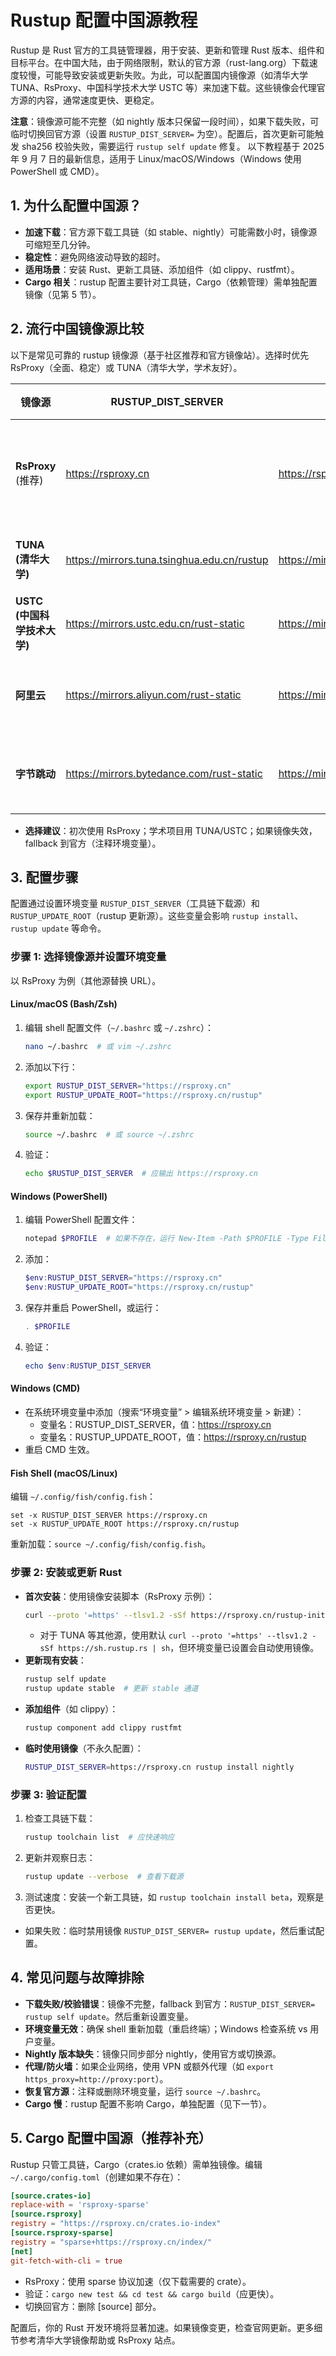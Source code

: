 # Rustup 配置中国源教程

Rustup 是 Rust 官方的工具链管理器，用于安装、更新和管理 Rust 版本、组件和目标平台。在中国大陆，由于网络限制，默认的官方源（rust-lang.org）下载速度较慢，可能导致安装或更新失败。为此，可以配置国内镜像源（如清华大学 TUNA、RsProxy、中国科学技术大学 USTC 等）来加速下载。这些镜像会代理官方源的内容，通常速度更快、更稳定。

**注意**：镜像源可能不完整（如 nightly 版本只保留一段时间），如果下载失败，可临时切换回官方源（设置 `RUSTUP_DIST_SERVER=` 为空）。配置后，首次更新可能触发 sha256 校验失败，需要运行 `rustup self update` 修复。 以下教程基于 2025 年 9 月 7 日的最新信息，适用于 Linux/macOS/Windows（Windows 使用 PowerShell 或 CMD）。

## 1. 为什么配置中国源？
- **加速下载**：官方源下载工具链（如 stable、nightly）可能需数小时，镜像源可缩短至几分钟。
- **稳定性**：避免网络波动导致的超时。
- **适用场景**：安装 Rust、更新工具链、添加组件（如 clippy、rustfmt）。
- **Cargo 相关**：rustup 配置主要针对工具链，Cargo（依赖管理）需单独配置镜像（见第 5 节）。

## 2. 流行中国镜像源比较
以下是常见可靠的 rustup 镜像源（基于社区推荐和官方镜像站）。选择时优先 RsProxy（全面、稳定）或 TUNA（清华大学，学术友好）。

| 镜像源       | RUSTUP_DIST_SERVER                  | RUSTUP_UPDATE_ROOT                  | 优点                          | 缺点/警告                     | 官网/文档                          |
|--------------|-------------------------------------|-------------------------------------|-------------------------------|-------------------------------|------------------------------------|
| **RsProxy** (推荐) | https://rsproxy.cn                 | https://rsproxy.cn/rustup          | 全面、速度快、支持所有通道    | 无明显缺点                   | https://rsproxy.cn/                |
| **TUNA (清华大学)** | https://mirrors.tuna.tsinghua.edu.cn/rustup | https://mirrors.tuna.tsinghua.edu.cn/rustup/rustup | 学术镜像，稳定                | nightly 只保留一段时间      | https://mirrors.tuna.tsinghua.edu.cn/help/rustup/ |
| **USTC (中国科学技术大学)** | https://mirrors.ustc.edu.cn/rust-static | https://mirrors.ustc.edu.cn/rust-static/rustup | 全面，学术友好                | 更新稍慢                     | https://mirrors.ustc.edu.cn/help/rustup.html |
| **阿里云**   | https://mirrors.aliyun.com/rust-static | https://mirrors.aliyun.com/rust-static/rustup | 商业镜像，速度快              | 可能有延迟                   | https://developer.aliyun.com/mirror/rustup |
| **字节跳动** | https://mirrors.bytedance.com/rust-static | https://mirrors.bytedance.com/rust-static/rustup | 国内企业镜像，稳定            | 较新，可能不全               | https://mirrors.bytedance.com/     |

- **选择建议**：初次使用 RsProxy；学术项目用 TUNA/USTC；如果镜像失效，fallback 到官方（注释环境变量）。

## 3. 配置步骤
配置通过设置环境变量 `RUSTUP_DIST_SERVER`（工具链下载源）和 `RUSTUP_UPDATE_ROOT`（rustup 更新源）。这些变量会影响 `rustup install`、`rustup update` 等命令。

### 步骤 1: 选择镜像源并设置环境变量
以 RsProxy 为例（其他源替换 URL）。

#### Linux/macOS (Bash/Zsh)
1. 编辑 shell 配置文件（`~/.bashrc` 或 `~/.zshrc`）：
   ```bash
   nano ~/.bashrc  # 或 vim ~/.zshrc
   ```
2. 添加以下行：
   ```bash
   export RUSTUP_DIST_SERVER="https://rsproxy.cn"
   export RUSTUP_UPDATE_ROOT="https://rsproxy.cn/rustup"
   ```
3. 保存并重新加载：
   ```bash
   source ~/.bashrc  # 或 source ~/.zshrc
   ```
4. 验证：
   ```bash
   echo $RUSTUP_DIST_SERVER  # 应输出 https://rsproxy.cn
   ```

#### Windows (PowerShell)
1. 编辑 PowerShell 配置文件：
   ```powershell
   notepad $PROFILE  # 如果不存在，运行 New-Item -Path $PROFILE -Type File -Force
   ```
2. 添加：
   ```powershell
   $env:RUSTUP_DIST_SERVER="https://rsproxy.cn"
   $env:RUSTUP_UPDATE_ROOT="https://rsproxy.cn/rustup"
   ```
3. 保存并重启 PowerShell，或运行：
   ```powershell
   . $PROFILE
   ```
4. 验证：
   ```powershell
   echo $env:RUSTUP_DIST_SERVER
   ```

#### Windows (CMD)
- 在系统环境变量中添加（搜索“环境变量” > 编辑系统环境变量 > 新建）：
    - 变量名：RUSTUP_DIST_SERVER，值：https://rsproxy.cn
    - 变量名：RUSTUP_UPDATE_ROOT，值：https://rsproxy.cn/rustup
- 重启 CMD 生效。

#### Fish Shell (macOS/Linux)
编辑 `~/.config/fish/config.fish`：
```fish
set -x RUSTUP_DIST_SERVER https://rsproxy.cn
set -x RUSTUP_UPDATE_ROOT https://rsproxy.cn/rustup
```
重新加载：`source ~/.config/fish/config.fish`。

### 步骤 2: 安装或更新 Rust
- **首次安装**：使用镜像安装脚本（RsProxy 示例）：
  ```bash
  curl --proto '=https' --tlsv1.2 -sSf https://rsproxy.cn/rustup-init.sh | sh
  ```
    - 对于 TUNA 等其他源，使用默认 `curl --proto '=https' --tlsv1.2 -sSf https://sh.rustup.rs | sh`，但环境变量已设置会自动使用镜像。
- **更新现有安装**：
  ```bash
  rustup self update
  rustup update stable  # 更新 stable 通道
  ```
- **添加组件**（如 clippy）：
  ```bash
  rustup component add clippy rustfmt
  ```
- **临时使用镜像**（不永久配置）：
  ```bash
  RUSTUP_DIST_SERVER=https://rsproxy.cn rustup install nightly
  ```

### 步骤 3: 验证配置
1. 检查工具链下载：
   ```bash
   rustup toolchain list  # 应快速响应
   ```
2. 更新并观察日志：
   ```bash
   rustup update --verbose  # 查看下载源
   ```
3. 测试速度：安装一个新工具链，如 `rustup toolchain install beta`，观察是否更快。
- 如果失败：临时禁用镜像 `RUSTUP_DIST_SERVER= rustup update`，然后重试配置。

## 4. 常见问题与故障排除
- **下载失败/校验错误**：镜像不完整，fallback 到官方：`RUSTUP_DIST_SERVER= rustup self update`。然后重新设置变量。
- **环境变量无效**：确保 shell 重新加载（重启终端）；Windows 检查系统 vs 用户变量。
- **Nightly 版本缺失**：镜像只同步部分 nightly，使用官方或切换源。
- **代理/防火墙**：如果企业网络，使用 VPN 或额外代理（如 `export https_proxy=http://proxy:port`）。
- **恢复官方源**：注释或删除环境变量，运行 `source ~/.bashrc`。
- **Cargo 慢**：rustup 配置不影响 Cargo，单独配置（见下一节）。

## 5. Cargo 配置中国源（推荐补充）
Rustup 只管工具链，Cargo（crates.io 依赖）需单独镜像。编辑 `~/.cargo/config.toml`（创建如果不存在）：
```toml
[source.crates-io]
replace-with = 'rsproxy-sparse'
[source.rsproxy]
registry = "https://rsproxy.cn/crates.io-index"
[source.rsproxy-sparse]
registry = "sparse+https://rsproxy.cn/index/"
[net]
git-fetch-with-cli = true
```
- RsProxy：使用 sparse 协议加速（仅下载需要的 crate）。
- 验证：`cargo new test && cd test && cargo build`（应更快）。
- 切换回官方：删除 [source] 部分。

配置后，你的 Rust 开发环境将显著加速。如果镜像变更，检查官网更新。更多细节参考清华大学镜像帮助或 RsProxy 站点。